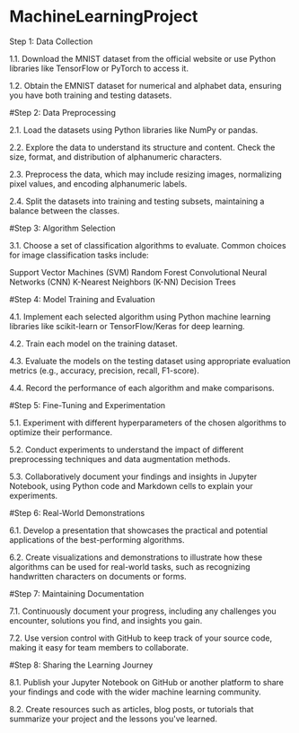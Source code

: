 # MachineLearningProject


Step 1: Data Collection


  1.1. Download the MNIST dataset from the official website or use Python libraries like TensorFlow or PyTorch to access it.
  
  1.2. Obtain the EMNIST dataset for numerical and alphabet data, ensuring you have both training and testing datasets.


#Step 2: Data Preprocessing


  2.1. Load the datasets using Python libraries like NumPy or pandas.
  
  2.2. Explore the data to understand its structure and content. Check the size, format, and distribution of alphanumeric characters.
  
  2.3. Preprocess the data, which may include resizing images, normalizing pixel values, and encoding alphanumeric labels.
  
  2.4. Split the datasets into training and testing subsets, maintaining a balance between the classes.

  

#Step 3: Algorithm Selection


  3.1. Choose a set of classification algorithms to evaluate. Common choices for image classification tasks include:
  
  Support Vector Machines (SVM)
  Random Forest
  Convolutional Neural Networks (CNN)
  K-Nearest Neighbors (K-NN)
  Decision Trees

  
#Step 4: Model Training and Evaluation


  4.1. Implement each selected algorithm using Python machine learning libraries like scikit-learn or TensorFlow/Keras for deep learning.
  
  4.2. Train each model on the training dataset.
  
  4.3. Evaluate the models on the testing dataset using appropriate evaluation metrics (e.g., accuracy, precision, recall, F1-score).
  
  4.4. Record the performance of each algorithm and make comparisons.

  

#Step 5: Fine-Tuning and Experimentation


  5.1. Experiment with different hyperparameters of the chosen algorithms to optimize their performance.
  
  5.2. Conduct experiments to understand the impact of different preprocessing techniques and data augmentation methods.
  
  5.3. Collaboratively document your findings and insights in Jupyter Notebook, using Python code and Markdown cells to explain your experiments.

  
  
#Step 6: Real-World Demonstrations


  6.1. Develop a presentation that showcases the practical and potential applications of the best-performing algorithms.
  
  6.2. Create visualizations and demonstrations to illustrate how these algorithms can be used for real-world tasks, such as recognizing handwritten characters on documents or forms.

  

#Step 7: Maintaining Documentation


  7.1. Continuously document your progress, including any challenges you encounter, solutions you find, and insights you gain.
  
  7.2. Use version control with GitHub to keep track of your source code, making it easy for team members to collaborate.

  

#Step 8: Sharing the Learning Journey


  8.1. Publish your Jupyter Notebook on GitHub or another platform to share your findings and code with the wider machine learning community.
  
  8.2. Create resources such as articles, blog posts, or tutorials that summarize your project and the lessons you've learned.
